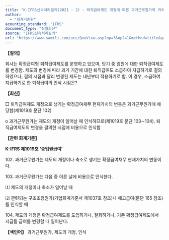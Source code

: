 ```yaml
---
title: "K-IFRS신속처리질의(2021 - 2) - 퇴직급여제도 개정에 따른 과거근무원가의 귀속시기"
author:
  - "회계기준원"
acounting_standard: "IFRS"
document_type: "질의회신"
source: "IFRS신속처리질의"
url: "https://www.samili.com/acc/QnaView.asp?op=3&op2=1&method=title&group=2124-15;1&orgcode=3&searchword=&page=24&code=K%2DIFRS%EC%8B%A0%EC%86%8D%EC%B2%98%EB%A6%AC%EC%A7%88%EC%9D%98%2D2%3A20210113"
---
```

**【질의】**

  

회사는 확정급여형 퇴직급여제도를 운영하고 있으며, 당기 중 임원에 대한 퇴직급여제도를 변경함. 제도의 변경에 따라 과거 기간에 대한 퇴직급여도 소급하여 지급하기로 결의하였으나, 결의 시점과 달리 변경된 제도는 내년부터 적용하기로 함. 이 경우, 소급하여 지급하기로 한 퇴직급여의 인식 시점은?

  
  

**【회신】**

  

□ 퇴직급여제도 개정으로 생기는 확정급여채무 현재가치의 변동은 과거근무원가에 해당함(제1019호 문단 102)

  

o 과거근무원가는 제도의 개정이 일어날 때 인식하므로(제1019호 문단 103∼104), 퇴직급여제도의 변경을 결의한 시점에 비용으로 인식함

  
  

**【관련 회계기준】**

  

**K-IFRS 제1019호 ‘종업원급여’**

  

102\. 과거근무원가는 제도의 개정이나 축소로 생기는 확정급여채무 현재가치의 변동이다.

  

103\. 과거근무원가는 다음 중 이른 날에 비용으로 인식한다.

  

⑴ 제도의 개정이나 축소가 일어날 때

⑵ 관련되는 구조조정원가(기업회계기준서 제1037호 참조)나 해고급여(문단 165 참조)를 인식할 때

  

104\. 제도의 개정은 확정급여제도를 도입하거나, 철회하거나, 기존 확정급여제도에서 지급될 급여를 변경할 때 일어난다.

  
  

**【색인어】** 과거근무원가, 제도의 개정, 인식
